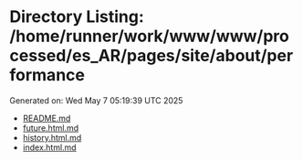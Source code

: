 # Directory Listing: /home/runner/work/www/www/processed/es_AR/pages/site/about/performance
Generated on: Wed May  7 05:19:39 UTC 2025

- [README.md](README.md)
- [future.html.md](future.html.md)
- [history.html.md](history.html.md)
- [index.html.md](index.html.md)
